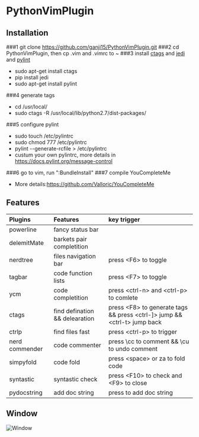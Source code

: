 # PythonVimPlugin

## Installation
###1 git clone https://github.com/ganji15/PythonVimPlugin.git
###2 cd PythonVimPlugin, then cp .vim and .vimrc to ~
###3 install [ctags](#ctags) and [jedi](#jedi) and [pylint](#pylint)
* sudo apt-get install ctags 
* pip install jedi
* sudo apt-get install pylint

###4 generate tags
* cd /usr/local/
* sudo ctags -R /usr/local/lib/python2.7/dist-packages/

###5 configure pylint
* sudo touch /etc/pylintrc
* sudo chmod 777 /etc/pylintrc
* pylint --generate-rcfile > /etc/pylintrc
* custum your own pylintrc, more details in https://docs.pylint.org/message-control

###6 go to vim, run ":BundleInstall"
###7 compile YouCompleteMe
* More details:https://github.com/Valloric/YouCompleteMe

## Features
| Plugins        | Features | key trigger  |
|:------------- |:-------------|:------------- |
| powerline     |  fancy status bar |  |
| delemitMate      | barkets pair completition|   |
| nerdtree | files navigation bar      |  press \<F6\> to toggle|
| tagbar   | code function lists | press \<F7\> to toggle |
| ycm    | code completition      |   press \<ctrl-n\> and \<ctrl-p\> to comlete|
| ctags | find defination && delearation      | press \<F8\> to generate tags &&  press \<ctrl-]\> jump && \<ctrl-t\> jump back|
| ctrlp     | find files fast|  press \<ctrl-p\> to trigger |
| nerd commender    | code commenter      |   press \\cc to comment && \\cu to undo comment |
| simpyfold     | code fold|  press \<space\> or za to fold code |
| syntastic    | syntastic check | press \<F10\> to check and \<F9\> to close|
| pydocstring | add doc string | press <ctrl-a> to add doc string|

## Window
![Window](https://github.com/ganji15/PythonVimPlugin/blob/master/python-vim-plugin.png)
